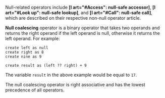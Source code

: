 Null-related operators include **[l art="#Access": null-safe accessor]**, **[l art="#Look up": null-safe lookup]**, and **[l art="#Call": null-safe call]**, which are described on their respective non-null operator article.

**Null coalescing** operator is a binary operator that takes two operands and returns the right operand if the left operand is null, otherwise it returns the left operand. For example:

```nanoscript
create left as null
create right as 8
create nine as 9

create result as (left ?? right) + 9
```

The variable `result` in the above example would be equal to `17`.

The null coalescing operator is right associative and has the lowest precedence of all operators.
